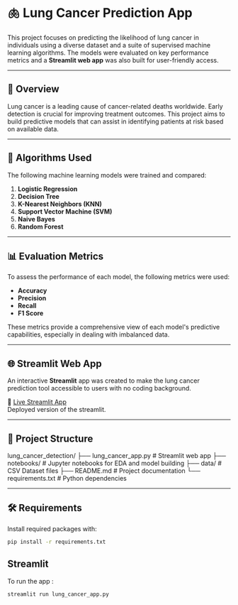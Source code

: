 # 🫁 Lung Cancer Prediction App

This project focuses on predicting the likelihood of lung cancer in individuals using a diverse dataset and a suite of supervised machine learning algorithms. The models were evaluated on key performance metrics and a **Streamlit web app** was also built for user-friendly access.

---

## 🚀 Overview

Lung cancer is a leading cause of cancer-related deaths worldwide. Early detection is crucial for improving treatment outcomes. This project aims to build predictive models that can assist in identifying patients at risk based on available data.

---

## 🧠 Algorithms Used

The following machine learning models were trained and compared:

1. **Logistic Regression**
2. **Decision Tree**
3. **K-Nearest Neighbors (KNN)**
4. **Support Vector Machine (SVM)**
5. **Naive Bayes**
6. **Random Forest**

---

## 📊 Evaluation Metrics

To assess the performance of each model, the following metrics were used:

- **Accuracy**
- **Precision**
- **Recall**
- **F1 Score**

These metrics provide a comprehensive view of each model's predictive capabilities, especially in dealing with imbalanced data.

---

## 🌐 Streamlit Web App

An interactive **Streamlit** app was created to make the lung cancer prediction tool accessible to users with no coding background.

🔗 [Live Streamlit App](https://lungcancerdetection-neelmani.streamlit.app/)  
Deployed version of the streamlit.

---

## 📁 Project Structure

lung_cancer_detection/
├── lung_cancer_app.py # Streamlit web app
├── notebooks/ # Jupyter notebooks for EDA and model building
├── data/ # CSV Dataset files
├── README.md # Project documentation
└── requirements.txt # Python dependencies



---

## 🛠️ Requirements

Install required packages with:

```bash
pip install -r requirements.txt
```

## Streamlit

To run the app :
```bash
streamlit run lung_cancer_app.py
```
